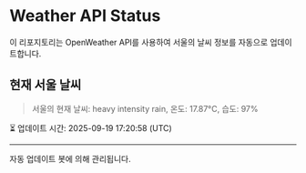 
# Weather API Status

이 리포지토리는 OpenWeather API를 사용하여 서울의 날씨 정보를 자동으로 업데이트합니다.

## 현재 서울 날씨
> 서울의 현재 날씨: heavy intensity rain, 온도: 17.87°C, 습도: 97%

⏳ 업데이트 시간: 2025-09-19 17:20:58 (UTC)

---
자동 업데이트 봇에 의해 관리됩니다.

